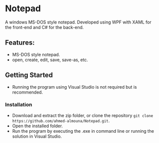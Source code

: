 # Notepad

A windows MS-DOS style notepad. Developed using WPF with XAML for the front-end and C# for the back-end.

## Features:
- MS-DOS style notepad.
- open, create, edit, save, save-as, etc.
  
## Getting Started

* Running the program using Visual Studio is not required but is recommended.

### Installation

* Download and extract the zip folder, or clone the repository `git clone https://github.com/ahmed-almouna/Notepad.git`.
* Open the installed folder.
* Run the program by executing the .exe in command line or running the solution in Visual Studio.
